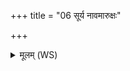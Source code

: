 +++
title = "06 सूर्य नावमारुक्षः"

+++
<details><summary>मूलम् (WS)</summary>

सूर्य नावमारुक्षः शतारित्रां स्वस्तये ।  
रात्रिं नो अत्यपीपरोहः सत्राति पारय ॥ ९ ॥
</details>